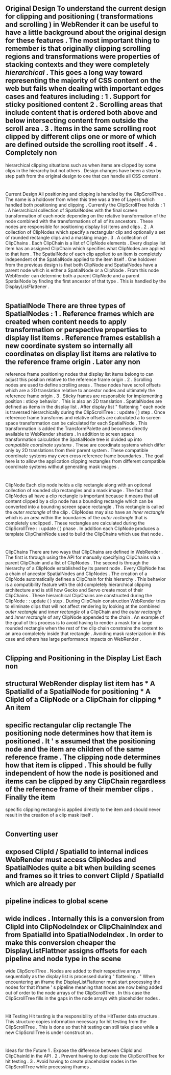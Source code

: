 #
Original
Design
To
understand
the
current
design
for
clipping
and
positioning
(
transformations
and
scrolling
)
in
WebRender
it
can
be
useful
to
have
a
little
background
about
the
original
design
for
these
features
.
The
most
important
thing
to
remember
is
that
originally
clipping
scrolling
regions
and
transformations
were
properties
of
stacking
contexts
and
they
were
completely
_hierarchical_
.
This
goes
a
long
way
toward
representing
the
majority
of
CSS
content
on
the
web
but
fails
when
dealing
with
important
edges
cases
and
features
including
:
1
.
Support
for
sticky
positioned
content
2
.
Scrolling
areas
that
include
content
that
is
ordered
both
above
and
below
intersecting
content
from
outside
the
scroll
area
.
3
.
Items
in
the
same
scrolling
root
clipped
by
different
clips
one
or
more
of
which
are
defined
outside
the
scrolling
root
itself
.
4
.
Completely
non
-
hierarchical
clipping
situations
such
as
when
items
are
clipped
by
some
clips
in
the
hierarchy
but
not
others
.
Design
changes
have
been
a
step
by
step
path
from
the
original
design
to
one
that
can
handle
all
CSS
content
.
#
Current
Design
All
positioning
and
clipping
is
handled
by
the
ClipScrollTree
.
The
name
is
a
holdover
from
when
this
tree
was
a
tree
of
Layers
which
handled
both
positioning
and
clipping
.
Currently
the
ClipScrollTree
holds
:
1
.
A
hierarchical
collection
of
SpatialNodes
with
the
final
screen
transformation
of
each
node
depending
on
the
relative
transformation
of
the
node
combined
with
the
transformations
of
all
of
its
ancestors
.
These
nodes
are
responsible
for
positioning
display
list
items
and
clips
.
2
.
A
collection
of
ClipNodes
which
specify
a
rectangular
clip
and
optionally
a
set
of
rounded
rectangle
clips
and
a
masking
image
.
3
.
A
collection
of
ClipChains
.
Each
ClipChain
is
a
list
of
ClipNode
elements
.
Every
display
list
item
has
an
assigned
ClipChain
which
specifies
what
ClipNodes
are
applied
to
that
item
.
The
SpatialNode
of
each
clip
applied
to
an
item
is
completely
independent
of
the
SpatialNode
applied
to
the
item
itself
.
One
holdover
from
the
previous
design
is
that
both
ClipNode
and
SpatialNodes
have
a
parent
node
which
is
either
a
SpatialNode
or
a
ClipNode
.
From
this
node
WebRender
can
determine
both
a
parent
ClipNode
and
a
parent
SpatialNode
by
finding
the
first
ancestor
of
that
type
.
This
is
handled
by
the
DisplayListFlattener
.
#
#
SpatialNode
There
are
three
types
of
SpatialNodes
:
1
.
Reference
frames
which
are
created
when
content
needs
to
apply
transformation
or
perspective
properties
to
display
list
items
.
Reference
frames
establish
a
new
coordinate
system
so
internally
all
coordinates
on
display
list
items
are
relative
to
the
reference
frame
origin
.
Later
any
non
-
reference
frame
positioning
nodes
that
display
list
items
belong
to
can
adjust
this
position
relative
to
the
reference
frame
origin
.
2
.
Scrolling
nodes
are
used
to
define
scrolling
areas
.
These
nodes
have
scroll
offsets
which
are
a
2D
translation
relative
to
ancestor
nodes
and
ultimately
the
reference
frame
origin
.
3
.
Sticky
frames
are
responsible
for
implementing
position
:
sticky
behavior
.
This
is
also
an
2D
translation
.
SpatialNodes
are
defined
as
items
in
the
display
list
.
After
display
list
"
flattening
"
each
node
is
traversed
hierarchically
during
the
ClipScrollTree
:
:
update
(
)
step
.
Once
reference
frame
transforms
and
relative
offsets
are
calculated
a
to
screen
space
transformation
can
be
calculated
for
each
SpatialNode
.
This
transformation
is
added
the
TransformPalette
and
becomes
directly
available
to
WebRender
shaders
.
In
addition
to
screen
space
transformation
calculation
the
SpatialNode
tree
is
divided
up
into
_compatible
coordinate
systems_
.
These
are
coordinate
systems
which
differ
only
by
2D
translations
from
their
parent
system
.
These
compatible
coordinate
systems
may
even
cross
reference
frame
boundaries
.
The
goal
here
is
to
allow
the
application
clipping
rectangles
from
different
compatible
coordinate
systems
without
generating
mask
images
.
#
#
ClipNode
Each
clip
node
holds
a
clip
rectangle
along
with
an
optional
collection
of
rounded
clip
rectangles
and
a
mask
image
.
The
fact
that
ClipNodes
all
have
a
clip
rectangle
is
important
because
it
means
that
all
content
clipped
by
a
clip
node
has
a
bounding
rectangle
which
can
be
converted
into
a
bounding
screen
space
rectangle
.
This
rectangle
is
called
the
_outer
rectangle_
of
the
clip
.
ClipNodes
may
also
have
an
_inner
rectangle_
which
is
an
area
within
the
boundaries
of
the
_outer
rectangle_
that
is
completely
unclipped
.
These
rectangles
are
calculated
during
the
ClipScrollTree
:
:
update
(
)
phase
.
In
addition
each
ClipNode
produces
a
template
ClipChainNode
used
to
build
the
ClipChains
which
use
that
node
.
#
#
ClipChains
There
are
two
ways
that
ClipChains
are
defined
in
WebRender
.
The
first
is
through
using
the
API
for
manually
specifying
ClipChains
via
a
parent
ClipChain
and
a
list
of
ClipNodes
.
The
second
is
through
the
hierarchy
of
a
ClipNode
established
by
its
parent
node
.
Every
ClipNode
has
a
chain
of
ancestor
SpatialNodes
and
ClipNodes
.
The
creation
of
a
ClipNode
automatically
defines
a
ClipChain
for
this
hierarchy
.
This
behavior
is
a
compatibility
feature
with
the
old
completely
hierarchical
clipping
architecture
and
is
still
how
Gecko
and
Servo
create
most
of
their
ClipChains
.
These
hierarchical
ClipChains
are
constructed
during
the
ClipNode
:
:
update
(
)
step
.
During
ClipChain
construction
WebRender
tries
to
eliminate
clips
that
will
not
affect
rendering
by
looking
at
the
combined
_outer
rectangle_
and
_inner
rectangle_
of
a
ClipChain
and
the
_outer
rectangle_
and
_inner
rectangle_
of
any
ClipNode
appended
to
the
chain
.
An
example
of
the
goal
of
this
process
is
to
avoid
having
to
render
a
mask
for
a
large
rounded
rectangle
when
the
rest
of
the
clip
chain
constrains
the
content
to
an
area
completely
inside
that
rectangle
.
Avoiding
mask
rasterization
in
this
case
and
others
has
large
performance
impacts
on
WebRender
.
#
Clipping
and
Positioning
in
the
Display
List
Each
non
-
structural
WebRender
display
list
item
has
*
A
SpatialId
of
a
SpatialNode
for
positioning
*
A
ClipId
of
a
ClipNode
or
a
ClipChain
for
clipping
*
An
item
-
specific
rectangular
clip
rectangle
The
positioning
node
determines
how
that
item
is
positioned
.
It
'
s
assumed
that
the
positioning
node
and
the
item
are
children
of
the
same
reference
frame
.
The
clipping
node
determines
how
that
item
is
clipped
.
This
should
be
fully
independent
of
how
the
node
is
positioned
and
items
can
be
clipped
by
any
ClipChain
regardless
of
the
reference
frame
of
their
member
clips
.
Finally
the
item
-
specific
clipping
rectangle
is
applied
directly
to
the
item
and
should
never
result
in
the
creation
of
a
clip
mask
itself
.
#
#
Converting
user
-
exposed
ClipId
/
SpatialId
to
internal
indices
WebRender
must
access
ClipNodes
and
SpatialNodes
quite
a
bit
when
building
scenes
and
frames
so
it
tries
to
convert
ClipId
/
SpatialId
which
are
already
per
-
pipeline
indices
to
global
scene
-
wide
indices
.
Internally
this
is
a
conversion
from
ClipId
into
ClipNodeIndex
or
ClipChainIndex
and
from
SpatialId
into
SpatialNodeIndex
.
In
order
to
make
this
conversion
cheaper
the
DisplayListFlattner
assigns
offsets
for
each
pipeline
and
node
type
in
the
scene
-
wide
ClipScrollTree
.
Nodes
are
added
to
their
respective
arrays
sequentially
as
the
display
list
is
processed
during
"
flattening
.
"
When
encountering
an
iframe
the
DisplayListFlattener
must
start
processing
the
nodes
for
that
iframe
'
s
pipeline
meaning
that
nodes
are
now
being
added
out
of
order
to
the
node
arrays
of
the
ClipScrollTree
.
In
this
case
the
ClipScrollTree
fills
in
the
gaps
in
the
node
arrays
with
placeholder
nodes
.
#
Hit
Testing
Hit
testing
is
the
responsibility
of
the
HitTester
data
structure
.
This
structure
copies
information
necessary
for
hit
testing
from
the
ClipScrollTree
.
This
is
done
so
that
hit
testing
can
still
take
place
while
a
new
ClipScrollTree
is
under
construction
.
#
Ideas
for
the
Future
1
.
Expose
the
difference
between
ClipId
and
ClipChainId
in
the
API
.
2
.
Prevent
having
to
duplicate
the
ClipScrollTree
for
hit
testing
.
3
.
Avoid
having
to
create
placeholder
nodes
in
the
ClipScrollTree
while
processing
iframes
.

